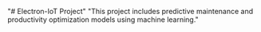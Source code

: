 "# Electron-IoT Project" 
"This project includes predictive maintenance and productivity optimization models using machine learning." 
